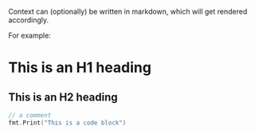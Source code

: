 Context can (optionally) be written in markdown, which will get rendered
accordingly.

For example:

# This is an H1 heading

##  This is an H2 heading

```go
// a comment
fmt.Print("This is a code block")
```
